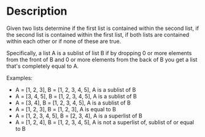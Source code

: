 # Description

Given two lists determine if the first list is contained within the second
list, if the second list is contained within the first list, if both lists are
contained within each other or if none of these are true.

Specifically, a list A is a sublist of list B if by dropping 0 or more elements
from the front of B and 0 or more elements from the back of B you get a list
that's completely equal to A.

Examples:

* A = [1, 2, 3], B = [1, 2, 3, 4, 5], A is a sublist of B
* A = [3, 4, 5], B = [1, 2, 3, 4, 5], A is a sublist of B
* A = [3, 4], B = [1, 2, 3, 4, 5], A is a sublist of B
* A = [1, 2, 3], B = [1, 2, 3], A is equal to B
* A = [1, 2, 3, 4, 5], B = [2, 3, 4], A is a superlist of B
* A = [1, 2, 4], B = [1, 2, 3, 4, 5], A is not a superlist of, sublist of or equal to B
